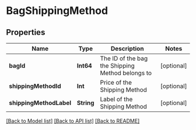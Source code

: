 # BagShippingMethod

## Properties
Name | Type | Description | Notes
------------ | ------------- | ------------- | -------------
**bagId** | **Int64** | The ID of the bag the Shipping Method belongs to | [optional] 
**shippingMethodId** | **Int** | Price of the Shipping Method | [optional] 
**shippingMethodLabel** | **String** | Label of the Shipping Method | [optional] 

[[Back to Model list]](../README.md#documentation-for-models) [[Back to API list]](../README.md#documentation-for-api-endpoints) [[Back to README]](../README.md)


